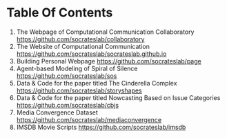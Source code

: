 # Table Of Contents

1. The Webpage of Computational Communication Collaboratory https://github.com/socrateslab/collaboratory
2. The Website of Computational Communication https://github.com/socrateslab/socrateslab.github.io
3. Building Personal Webpage https://github.com/socrateslab/page
4. Agent-based Modeling of Spiral of Silence https://github.com/socrateslab/sos
5. Data & Code for the paper titled The Cinderella Complex https://github.com/socrateslab/storyshapes
6. Data & Code for the paper titled Nowcasting Based on Issue Categories https://github.com/socrateslab/cbjs
7. Media Convergence Dataset https://github.com/socrateslab/mediaconvergence
8. IMSDB Movie Scripts https://github.com/socrateslab/imsdb
